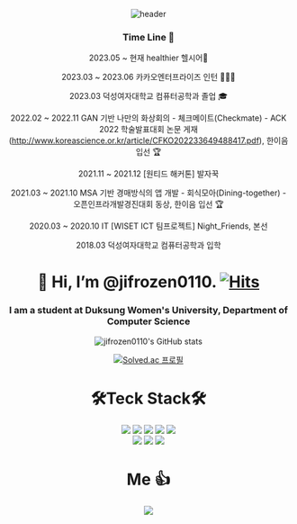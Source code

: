 

<div align="center">
  

![header](https://capsule-render.vercel.app/api?type=waving&color=auto&height=300&section=header&text=ji%20Frozen&fontSize=90&animation=fadeIn)

  
### Time Line 🏃

2023.05 ~ 현재 healthier 헬시어💪
  
2023.03 ~ 2023.06 카카오엔터프라이즈 인턴 👩🏻‍💻
  
  2023.03 덕성여자대학교 컴퓨터공학과 졸업 🎓
  
  2022.02 ~ 2022.11 GAN 기반 나만의 화상회의 - 체크메이트(Checkmate) - ACK 2022 학술발표대회 논문 게재 (http://www.koreascience.or.kr/article/CFKO202233649488417.pdf), 한이음 입선 🏆 
  
2021.11 ~ 2021.12 [원티드 해커톤] 발자꾹
  
  2021.03 ~ 2021.10 MSA 기반 경매방식의 앱 개발 - 회식모아(Dining-together) - 오픈인프라개발경진대회 동상, 한이음 입선 🏆
  
  
  2020.03 ~ 2020.10 IT [WISET ICT 팀프로젝트] Night_Friends, 본선
  
  2018.03 덕성여자대학교 컴퓨터공학과 입학

  
# 👋 Hi, I’m @jifrozen0110.  [![Hits](https://hits.seeyoufarm.com/api/count/incr/badge.svg?url=https%3A%2F%2Fgithub.com%2Fjifrozen0110&count_bg=%23F7B6CE&title_bg=%23FF004D&icon=&icon_color=%23FFFFFF&title=hits&edge_flat=false)](https://hits.seeyoufarm.com)
  

### I am a student at Duksung Women's University, Department of Computer Science
![jifrozen0110's GitHub stats](https://github-readme-stats.vercel.app/api?username=jifrozen0110&show_icons=true&theme=synthwave)

[![Solved.ac
프로필](http://mazassumnida.wtf/api/v2/generate_badge?boj=answldjs1836)](https://solved.ac/answldjs1836)


# 🛠Teck Stack🛠
<img src="https://img.shields.io/badge/Python-3766AB?style=flat-square&logo=Python&logoColor=white"/></a>
<img src="https://img.shields.io/badge/Java-red?style=flat-square&logo=Java&logoColor=white"/></a>
<img src="https://img.shields.io/badge/Django-%23092E20?style=flat-square&logo=Django&logoColor=white"/></a>
<img src="https://img.shields.io/badge/Spring-%236DB33F?style=flat-square&logo=Spring&logoColor=white"/></a>
<img src="https://img.shields.io/badge/MySQL-%234479A1?style=flat-square&logo=MySQL&logoColor=white"/></a></br>
<img src="https://img.shields.io/badge/java%20script-%23F7DF1E?style=flat-square&logo=JavaScript&logoColor=white"/></a>
<img src="https://img.shields.io/badge/-Android%20Studio-%233DDC84?style=flat-square&logo=AndroidStudio&logoColor=white"/></a>
<img src="https://img.shields.io/badge/-IntelliJ%20IDEA-%23000000?style=flat-square&logo=IntelliJIDEA&logoColor=white"/></a>


# Me 👍

<a href="https://velog.io/@jifrozen"><img src="https://img.shields.io/badge/-Tech%20blog-%231AB7EA?style=flat-square&logo=Vimeo&logoColor=white"/></a>

</div>
